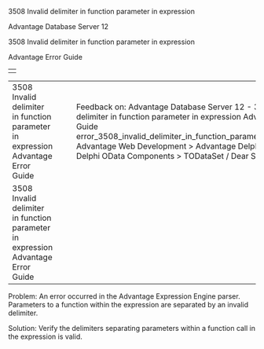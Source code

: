 3508 Invalid delimiter in function parameter in expression




Advantage Database Server 12  

3508 Invalid delimiter in function parameter in expression

Advantage Error Guide

|  |
| --- |
|  |

|  |  |  |  |  |
| --- | --- | --- | --- | --- |
| 3508 Invalid delimiter in function parameter in expression  Advantage Error Guide |  |  | Feedback on: Advantage Database Server 12 - 3508 Invalid delimiter in function parameter in expression Advantage Error Guide error\_3508\_invalid\_delimiter\_in\_function\_parameter\_in\_expression Advantage Web Development > Advantage Delphi OData Client > Delphi OData Components > TODataSet / Dear Support Staff, |  |
| 3508 Invalid delimiter in function parameter in expression  Advantage Error Guide |  |  |  |  |

Problem: An error occurred in the Advantage Expression Engine parser. Parameters to a function within the expression are separated by an invalid delimiter.

Solution: Verify the delimiters separating parameters within a function call in the expression is valid.